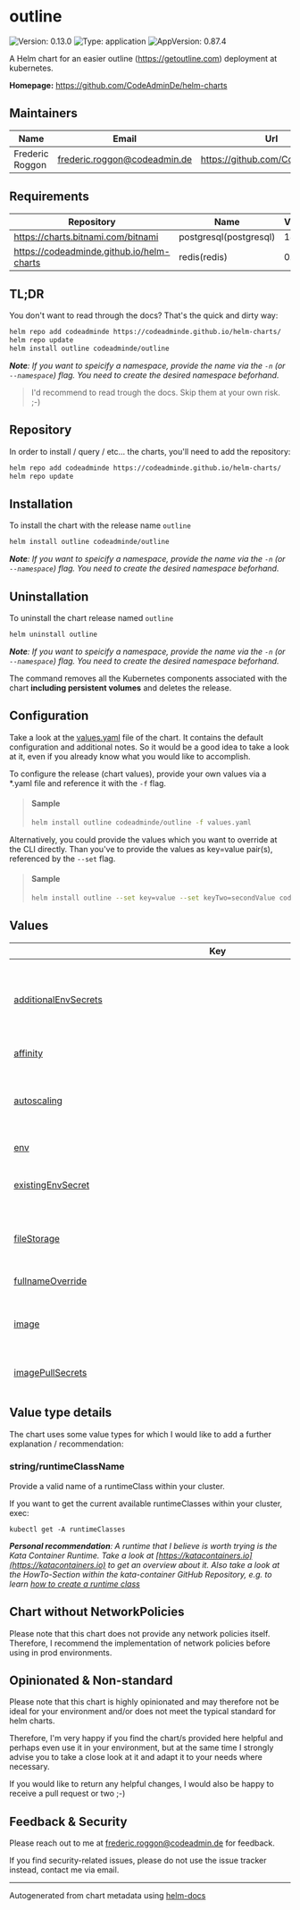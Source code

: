 

# outline

![Version: 0.13.0](https://img.shields.io/badge/Version-0.13.0-informational?style=flat-square) ![Type: application](https://img.shields.io/badge/Type-application-informational?style=flat-square) ![AppVersion: 0.87.4](https://img.shields.io/badge/AppVersion-0.87.4-informational?style=flat-square)

A Helm chart for an easier outline (https://getoutline.com) deployment at kubernetes.

**Homepage:** <https://github.com/CodeAdminDe/helm-charts>

## Maintainers

| Name | Email | Url |
| ---- | ------ | --- |
| Frederic Roggon | <frederic.roggon@codeadmin.de> | <https://github.com/CodeAdminDe> |

## Requirements

| Repository | Name | Version |
|------------|------|---------|
| https://charts.bitnami.com/bitnami | postgresql(postgresql) | 18.0.7 |
| https://codeadminde.github.io/helm-charts | redis(redis) | 0.2.6 |

## TL;DR

You don't want to read through the docs? That's the quick and dirty way:

```bash
helm repo add codeadminde https://codeadminde.github.io/helm-charts/
helm repo update
helm install outline codeadminde/outline
```
_**Note**: If you want to speicify a namespace, provide the name via the `-n` (or `--namespace`) flag. You need to create the desired namespace beforhand._

> I'd recommend to read trough the docs. Skip them at your own risk. ;-)

## Repository

In order to install / query / etc... the charts, you'll need to add the repository:

```bash
helm repo add codeadminde https://codeadminde.github.io/helm-charts/
helm repo update
```

## Installation

To install the chart with the release name `outline`

```bash
helm install outline codeadminde/outline
```
_**Note**: If you want to speicify a namespace, provide the name via the `-n` (or `--namespace`) flag. You need to create the desired namespace beforhand._

## Uninstallation

To uninstall the chart release named `outline`

```bash
helm uninstall outline
```
_**Note**: If you want to speicify a namespace, provide the name via the `-n` (or `--namespace`) flag. You need to create the desired namespace beforhand._

The command removes all the Kubernetes components associated with the chart **including persistent volumes** and deletes the release.

## Configuration

Take a look at the [values.yaml](./values.yaml) file of the chart. It contains the default configuration and additional notes.
So it would be a good idea to take a look at it, even if you already know what you would like to accomplish.

To configure the release (chart values), provide your own values via a *.yaml file and reference it with the `-f` flag.

> #### Sample
>
> ```bash
> helm install outline codeadminde/outline -f values.yaml
> ```

Alternatively, you could provide the values which you want to override at the CLI directly. Than you've to provide the values as key=value pair(s), referenced by the `--set` flag.

> #### Sample
>
> ```bash
> helm install outline --set key=value --set keyTwo=secondValue codeadminde/outline
> ```

## Values

<table height="800px" >
	<thead>
		<th>Key</th>
		<th>Type</th>
		<th>Default</th>
		<th>Description</th>
	</thead>
	<tbody>
		<tr>
			<td id="additionalEnvSecrets"><a href="./values.yaml#L151">additionalEnvSecrets</a></td>
			<td>
string
</td>
			<td>
				<div style="max-width: 300px;">
<pre lang="json">
null
</pre>
</div>
			</td>
			<td>Provide additonal env vars via one or more secretes... useful for OIDC setup etc... Specifiy the ENV key used by outline as KEY and the secret name as VALUE. The secret should contain the ENV key and the encrypted value: Sample secret ... apiVersion: v1 kind: Secret metadata: name: your-secret-name-to-slack-oidc-secrets type: Opaque stringData:   SLACK_KEY: "slack-key-value-goes-here"   SLACK_SECRET: "slack-secret-value-goes-here"</td>
		</tr>
		<tr>
			<td id="affinity"><a href="./values.yaml#L342">affinity</a></td>
			<td>
object
</td>
			<td>
				<div style="max-width: 300px;">
<pre lang="json">
{}
</pre>
</div>
			</td>
			<td></td>
		</tr>
		<tr>
			<td id="autoscaling"><a href="./values.yaml#L318">autoscaling</a></td>
			<td>
object
</td>
			<td>
				<div style="max-width: 300px;">
<pre lang="json">
{
  "enabled": false,
  "maxReplicas": 100,
  "minReplicas": 1,
  "targetCPUUtilizationPercentage": 80
}
</pre>
</div>
			</td>
			<td>This section is for setting up autoscaling more information can be found here: https://kubernetes.io/docs/concepts/workloads/autoscaling/</td>
		</tr>
		<tr>
			<td id="env"><a href="./values.yaml#L128">env</a></td>
			<td>
string
</td>
			<td>
				<div style="max-width: 300px;">
<pre lang="json">
null
</pre>
</div>
			</td>
			<td>Provide env vars to the deployment. Do not add secretes here... use additionalEnvSecrets instead!</td>
		</tr>
		<tr>
			<td id="existingEnvSecret"><a href="./values.yaml#L136">existingEnvSecret</a></td>
			<td>
string
</td>
			<td>
				<div style="max-width: 300px;">
<pre lang="json">
""
</pre>
</div>
			</td>
			<td>Provide the name of a pre-existing secret for the keys SECRET_KEY and UTILS_SECRET, if you do not want to use a auto-generated one. Note that the autogenerated secrets won't be regenerated on updates. Leave empty, to let helm handle it for you.</td>
		</tr>
		<tr>
			<td id="fileStorage"><a href="./values.yaml#L96">fileStorage</a></td>
			<td>
object
</td>
			<td>
				<div style="max-width: 300px;">
<pre lang="json">
{
  "useLocal": false
}
</pre>
</div>
			</td>
			<td>FileStorage (local or remote) config Define if you'd like to store avatar images and document attachments at local disk (requires PV) or at s3 storage. When set to 'true',  will be saved on local disk. Note that this would require a persistent volume (see persistence). When set to 'false', s3 storage with provided configuration will be used.</td>
		</tr>
		<tr>
			<td id="fullnameOverride"><a href="./values.yaml#L29">fullnameOverride</a></td>
			<td>
string
</td>
			<td>
				<div style="max-width: 300px;">
<pre lang="json">
""
</pre>
</div>
			</td>
			<td></td>
		</tr>
		<tr>
			<td id="image"><a href="./values.yaml#L19">image</a></td>
			<td>
object
</td>
			<td>
				<div style="max-width: 300px;">
<pre lang="json">
{
  "pullPolicy": "IfNotPresent",
  "repository": "outlinewiki/outline",
  "tag": ""
}
</pre>
</div>
			</td>
			<td>This sets the container image more information can be found here: https://kubernetes.io/docs/concepts/containers/images/ Override the image tag, whose default is the chart appVersion.</td>
		</tr>
		<tr>
			<td id="imagePullSecrets"><a href="./values.yaml#L25">imagePullSecrets</a></td>
			<td>
list
</td>
			<td>
				<div style="max-width: 300px;">
<pre lang="json">
[]
</pre>
</div>
			</td>
			<td>This is for the secrets for pulling an image from a private repository more information can be found here: https://kubernetes.io/docs/tasks/configure-pod-container/pull-image-private-registry/</td>
		</tr>
		<tr>
			<td id="ingress"><a href="./values.yaml#L253">ingress</a></td>
			<td>
object
</td>
			<td>
				<div style="max-width: 300px;">
<pre lang="json">
{
  "annotations": {},
  "className": "nginx",
  "enabled": true,
  "hosts": [
    {
      "host": "chart-example.local",
      "paths": [
        {
          "path": "/",
          "pathType": "ImplementationSpecific"
        }
      ]
    }
  ],
  "tls": [
    {
      "hosts": [
        "chart-example.local"
      ],
      "secretName": ""
    }
  ]
}
</pre>
</div>
			</td>
			<td>This block is for setting up the outline ingress. More information about ingress in general can be found here: https://kubernetes.io/docs/concepts/services-networking/ingress/ To get a better understanding and some more explanation, take a look into the values.yaml provided with the chart.</td>
		</tr>
		<tr>
			<td id="ingress--tls[0]--secretName"><a href="./values.yaml#L280">ingress.tls[0].secretName</a></td>
			<td>
string
</td>
			<td>
				<div style="max-width: 300px;">
<pre lang="json">
""
</pre>
</div>
			</td>
			<td>secretName of the certificate to use. When providing an empty string as secretNmae, the key will be skipped. That allowes to use the default ingress-nginx certificate for this ingress object.</td>
		</tr>
		<tr>
			<td id="livenessProbe--failureThreshold"><a href="./values.yaml#L306">livenessProbe.failureThreshold</a></td>
			<td>
int
</td>
			<td>
				<div style="max-width: 300px;">
<pre lang="json">
3
</pre>
</div>
			</td>
			<td></td>
		</tr>
		<tr>
			<td id="livenessProbe--httpGet--path"><a href="./values.yaml#L304">livenessProbe.httpGet.path</a></td>
			<td>
string
</td>
			<td>
				<div style="max-width: 300px;">
<pre lang="json">
"/_health"
</pre>
</div>
			</td>
			<td></td>
		</tr>
		<tr>
			<td id="livenessProbe--httpGet--port"><a href="./values.yaml#L305">livenessProbe.httpGet.port</a></td>
			<td>
int
</td>
			<td>
				<div style="max-width: 300px;">
<pre lang="json">
3000
</pre>
</div>
			</td>
			<td></td>
		</tr>
		<tr>
			<td id="livenessProbe--initialDelaySeconds"><a href="./values.yaml#L308">livenessProbe.initialDelaySeconds</a></td>
			<td>
int
</td>
			<td>
				<div style="max-width: 300px;">
<pre lang="json">
60
</pre>
</div>
			</td>
			<td></td>
		</tr>
		<tr>
			<td id="livenessProbe--periodSeconds"><a href="./values.yaml#L307">livenessProbe.periodSeconds</a></td>
			<td>
int
</td>
			<td>
				<div style="max-width: 300px;">
<pre lang="json">
10
</pre>
</div>
			</td>
			<td></td>
		</tr>
		<tr>
			<td id="nameOverride"><a href="./values.yaml#L28">nameOverride</a></td>
			<td>
string
</td>
			<td>
				<div style="max-width: 300px;">
<pre lang="json">
""
</pre>
</div>
			</td>
			<td>This is to override the chart name.</td>
		</tr>
		<tr>
			<td id="nodeSelector"><a href="./values.yaml#L338">nodeSelector</a></td>
			<td>
object
</td>
			<td>
				<div style="max-width: 300px;">
<pre lang="json">
{}
</pre>
</div>
			</td>
			<td></td>
		</tr>
		<tr>
			<td id="persistence"><a href="./values.yaml#L104">persistence</a></td>
			<td>
object
</td>
			<td>
				<div style="max-width: 300px;">
<pre lang="json">
{
  "accessModes": [
    "ReadWriteOnce"
  ],
  "cacheDirHomeSizeLimit": "100Mi",
  "cacheDirTmpSizeLimit": "100Mi",
  "emptyDirSizeLimit": "500Mi",
  "enabled": true,
  "size": "1Gi",
  "storageClass": "longhorn"
}
</pre>
</div>
			</td>
			<td>This configures the persistens of your release. Note that outline needs a writeable tmp/home directory, even when using S3 as storage backend.</td>
		</tr>
		<tr>
			<td id="persistence--accessModes"><a href="./values.yaml#L120">persistence.accessModes</a></td>
			<td>
list
</td>
			<td>
				<div style="max-width: 300px;">
<pre lang="json">
[
  "ReadWriteOnce"
]
</pre>
</div>
			</td>
			<td>Define the accessModes to use when not providing a already existing PVC claim.</td>
		</tr>
		<tr>
			<td id="persistence--cacheDirHomeSizeLimit"><a href="./values.yaml#L114">persistence.cacheDirHomeSizeLimit</a></td>
			<td>
string
</td>
			<td>
				<div style="max-width: 300px;">
<pre lang="json">
"100Mi"
</pre>
</div>
			</td>
			<td>Define the max directory size for the /home directory. We need to use a emptyDir, when require securtyContext.readOnlyRootFilesystem: true.</td>
		</tr>
		<tr>
			<td id="persistence--cacheDirTmpSizeLimit"><a href="./values.yaml#L112">persistence.cacheDirTmpSizeLimit</a></td>
			<td>
string
</td>
			<td>
				<div style="max-width: 300px;">
<pre lang="json">
"100Mi"
</pre>
</div>
			</td>
			<td>Define the max directory size for the /tmp directory. We need to use a emptyDir, when require securtyContext.readOnlyRootFilesystem: true.</td>
		</tr>
		<tr>
			<td id="persistence--emptyDirSizeLimit"><a href="./values.yaml#L110">persistence.emptyDirSizeLimit</a></td>
			<td>
string
</td>
			<td>
				<div style="max-width: 300px;">
<pre lang="json">
"500Mi"
</pre>
</div>
			</td>
			<td>Define the max directory size when using persistence.enabled: false together with fileStorage.useLocal: true (absolutely not recommended for production)</td>
		</tr>
		<tr>
			<td id="persistence--enabled"><a href="./values.yaml#L108">persistence.enabled</a></td>
			<td>
bool
</td>
			<td>
				<div style="max-width: 300px;">
<pre lang="json">
true
</pre>
</div>
			</td>
			<td>false -> app uses emptyDir (with persistence.emptyDirSizeLimit) // true -> app uses pvc created by helm. (or existingClaim, if provided). When not using local filestorage (fileStorage.useLocal: false), no volume (empty or pv/c) would be assigned. Important: If you're using fileStorage.useLocal: true, together with persistence.enabled: false, you'd loose your stored data as soon as the container restarts.</td>
		</tr>
		<tr>
			<td id="persistence--size"><a href="./values.yaml#L116">persistence.size</a></td>
			<td>
string
</td>
			<td>
				<div style="max-width: 300px;">
<pre lang="json">
"1Gi"
</pre>
</div>
			</td>
			<td>Define the size of the PV when using persistence.enabled: true together with fileStorage.useLocal: true</td>
		</tr>
		<tr>
			<td id="persistence--storageClass"><a href="./values.yaml#L118">persistence.storageClass</a></td>
			<td>
string
</td>
			<td>
				<div style="max-width: 300px;">
<pre lang="json">
"longhorn"
</pre>
</div>
			</td>
			<td>Define the storageClass to use when not providing a already existing PVC claim. Provide your cluster storageclass or leave it empty to use the default one.</td>
		</tr>
		<tr>
			<td id="podAnnotations"><a href="./values.yaml#L45">podAnnotations</a></td>
			<td>
object
</td>
			<td>
				<div style="max-width: 300px;">
<pre lang="json">
{}
</pre>
</div>
			</td>
			<td>This is for setting Kubernetes Annotations to a Pod. For more information checkout: https://kubernetes.io/docs/concepts/overview/working-with-objects/annotations/</td>
		</tr>
		<tr>
			<td id="podLabels"><a href="./values.yaml#L48">podLabels</a></td>
			<td>
object
</td>
			<td>
				<div style="max-width: 300px;">
<pre lang="json">
{}
</pre>
</div>
			</td>
			<td>This is for setting Kubernetes Labels to a Pod. For more information checkout: https://kubernetes.io/docs/concepts/overview/working-with-objects/labels/</td>
		</tr>
		<tr>
			<td id="podSecurityContext"><a href="./values.yaml#L52">podSecurityContext</a></td>
			<td>
object
</td>
			<td>
				<div style="max-width: 300px;">
<pre lang="json">
{
  "fsGroup": 1000
}
</pre>
</div>
			</td>
			<td>This is for the pod-level security attributes and common container settings. More information: https://kubernetes.io/docs/tasks/configure-pod-container/security-context/</td>
		</tr>
		<tr>
			<td id="postgresql"><a href="./values.yaml#L175">postgresql</a></td>
			<td>
object
</td>
			<td>
				<div style="max-width: 300px;">
<pre lang="json">
{
  "architecture": "standalone",
  "auth": {
    "database": "outline",
    "usePasswordFiles": false,
    "username": "outline"
  },
  "enabled": false,
  "primary": {
    "persistence": {
      "size": "8Gi",
      "storageClass": ""
    }
  }
}
</pre>
</div>
			</td>
			<td>[DEPRECATED] This block configures the dependeny / subchart details for bitnami/postgresql. It is deprecated and disabled since release >=0.6.0, in favour of useCnpgCluster block. Note that postgresql and useCnpgCluster blocks cannot be used together. Please take a look into the values.yaml to get a more detailed view of the needed settings. If you'd want to tweak settings, please take a look at the upstream values.yaml at https://github.com/bitnami/charts/blob/main/bitnami/postgresql/values.yaml</td>
		</tr>
		<tr>
			<td id="provideS3storeApiAsIngressSubpath"><a href="./values.yaml#L235">provideS3storeApiAsIngressSubpath</a></td>
			<td>
object
</td>
			<td>
				<div style="max-width: 300px;">
<pre lang="json">
{
  "additionalAnnotations": {
    "nginx.ingress.kubernetes.io/server-snippet": "location /ol-data-path/s3store/v2/metrics/cluster {\n    deny all;\n    return 403 \"Forbidden\";\n}\n"
  },
  "enabled": false,
  "path": "/ol-data-path",
  "pathType": "ImplementationSpecific"
}
</pre>
</div>
			</td>
			<td>[NotImplemented / WorkInProgress] - see values.yaml "s3store" for further details. EXPERIMENTAL FEATURE => If enabled, the s3store service will be provided as subpath under *all* listed ingress.hosts. Note: You should set s3store.apiIngress.enabled: false to avoid exposing s3store via subpath and own ingress (!) Could require additional configuration changes. E.g. within subcharts! <=EXPERIMENTAL FEATURE</td>
		</tr>
		<tr>
			<td id="provideS3storeApiAsIngressSubpath--additionalAnnotations"><a href="./values.yaml#L241">provideS3storeApiAsIngressSubpath.additionalAnnotations</a></td>
			<td>
object
</td>
			<td>
				<div style="max-width: 300px;">
<pre lang="json">
{
  "nginx.ingress.kubernetes.io/server-snippet": "location /ol-data-path/s3store/v2/metrics/cluster {\n    deny all;\n    return 403 \"Forbidden\";\n}\n"
}
</pre>
</div>
			</td>
			<td>Add additional annotations to the ingress object. Recommended: Block external access to s3store metrics. To disable, provide additionalAnnotations: {}</td>
		</tr>
		<tr>
			<td id="provideS3storeApiAsIngressSubpath--additionalAnnotations--"nginx--ingress--kubernetes--io/server-snippet""><a href="./values.yaml#L243">provideS3storeApiAsIngressSubpath.additionalAnnotations."nginx.ingress.kubernetes.io/server-snippet"</a></td>
			<td>
string
</td>
			<td>
				<div style="max-width: 300px;">
<pre lang="json">
"location /ol-data-path/s3store/v2/metrics/cluster {\n    deny all;\n    return 403 \"Forbidden\";\n}\n"
</pre>
</div>
			</td>
			<td>Annotation for ingress-nginx to block s3store cluster metrics. You should check if that's okay within your env and update / change if required!</td>
		</tr>
		<tr>
			<td id="provideS3storeApiAsIngressSubpath--enabled"><a href="./values.yaml#L237">provideS3storeApiAsIngressSubpath.enabled</a></td>
			<td>
bool
</td>
			<td>
				<div style="max-width: 300px;">
<pre lang="json">
false
</pre>
</div>
			</td>
			<td>Enable subpath for s3store api service.</td>
		</tr>
		<tr>
			<td id="readinessProbe--failureThreshold"><a href="./values.yaml#L313">readinessProbe.failureThreshold</a></td>
			<td>
int
</td>
			<td>
				<div style="max-width: 300px;">
<pre lang="json">
3
</pre>
</div>
			</td>
			<td></td>
		</tr>
		<tr>
			<td id="readinessProbe--httpGet--path"><a href="./values.yaml#L311">readinessProbe.httpGet.path</a></td>
			<td>
string
</td>
			<td>
				<div style="max-width: 300px;">
<pre lang="json">
"/_health"
</pre>
</div>
			</td>
			<td></td>
		</tr>
		<tr>
			<td id="readinessProbe--httpGet--port"><a href="./values.yaml#L312">readinessProbe.httpGet.port</a></td>
			<td>
int
</td>
			<td>
				<div style="max-width: 300px;">
<pre lang="json">
3000
</pre>
</div>
			</td>
			<td></td>
		</tr>
		<tr>
			<td id="readinessProbe--initialDelaySeconds"><a href="./values.yaml#L315">readinessProbe.initialDelaySeconds</a></td>
			<td>
int
</td>
			<td>
				<div style="max-width: 300px;">
<pre lang="json">
60
</pre>
</div>
			</td>
			<td></td>
		</tr>
		<tr>
			<td id="readinessProbe--periodSeconds"><a href="./values.yaml#L314">readinessProbe.periodSeconds</a></td>
			<td>
int
</td>
			<td>
				<div style="max-width: 300px;">
<pre lang="json">
10
</pre>
</div>
			</td>
			<td></td>
		</tr>
		<tr>
			<td id="redis"><a href="./values.yaml#L160">redis</a></td>
			<td>
object
</td>
			<td>
				<div style="max-width: 300px;">
<pre lang="json">
{
  "enabled": true,
  "persistence": {
    "size": "2Gi",
    "storageClass": ""
  }
}
</pre>
</div>
			</td>
			<td>This block configures the dependeny / subchart details for codeadminde/redis. Please take a look into the values.yaml to get a more detailed view of the needed settings. If you'd want to tweak settings, please take a look at the upstream values.yaml at https://github.com/CodeAdminDe/helm-charts/blob/main/charts/redis/values.yaml</td>
		</tr>
		<tr>
			<td id="redisAuthEnabled"><a href="./values.yaml#L167">redisAuthEnabled</a></td>
			<td>
bool
</td>
			<td>
				<div style="max-width: 300px;">
<pre lang="json">
true
</pre>
</div>
			</td>
			<td>This value tells the chart if redis uses an password auth. The subchart uses auth by default.</td>
		</tr>
		<tr>
			<td id="replicaCount"><a href="./values.yaml#L6">replicaCount</a></td>
			<td>
int
</td>
			<td>
				<div style="max-width: 300px;">
<pre lang="json">
1
</pre>
</div>
			</td>
			<td>This will set the replicaset count more information can be found here: https://kubernetes.io/docs/concepts/workloads/controllers/replicaset/</td>
		</tr>
		<tr>
			<td id="resources"><a href="./values.yaml#L283">resources</a></td>
			<td>
object
</td>
			<td>
				<div style="max-width: 300px;">
<pre lang="json">
{}
</pre>
</div>
			</td>
			<td>Specify default resources (not recommended, see values.yaml)</td>
		</tr>
		<tr>
			<td id="runtimeClass"><a href="./values.yaml#L84">runtimeClass</a></td>
			<td>
object
</td>
			<td>
				<div style="max-width: 300px;">
<pre lang="json">
{
  "jobs": "",
  "pods": "",
  "tests": ""
}
</pre>
</div>
			</td>
			<td>Set a RuntimeClass to execute the containers with a custom runtime configuration. Register a runtimeClass within your cluster beforehand.

<details>
<summary>Motivation (Expand)</summary>

> The container runtime configuration is used to run a Pod's containers. . . .
> For example, if part of your workload deserves a high level of information security assurance, you might choose to schedule those Pods so that they run in a container runtime that uses hardware virtualization.
> You'd then benefit from the extra isolation of the alternative runtime, at the expense of some additional overhead. . . .

<i>Source and more informations: https://kubernetes.io/docs/concepts/containers/runtime-class/ </i>

</details></td>
		</tr>
		<tr>
			<td id="runtimeClass--jobs"><a href="./values.yaml#L88">runtimeClass.jobs</a></td>
			<td>
<a href="#stringruntimeclassname" title="Click to get details">string/runtimeClassName</a>
</td>
			<td>
				<div style="max-width: 300px;">
<pre lang="json">
""
</pre>
</div>
			</td>
			<td>Sets the runtimeClass for the pods for the job execution. Takes the runtimeClass name, or "" (default).</td>
		</tr>
		<tr>
			<td id="runtimeClass--pods"><a href="./values.yaml#L86">runtimeClass.pods</a></td>
			<td>
<a href="#stringruntimeclassname" title="Click to get details">string/runtimeClassName</a>
</td>
			<td>
				<div style="max-width: 300px;">
<pre lang="json">
""
</pre>
</div>
			</td>
			<td>Sets the runtimeClass for the DaemonSet / ReplicaSet pods. Takes the runtimeClass name, or "" (default).</td>
		</tr>
		<tr>
			<td id="runtimeClass--tests"><a href="./values.yaml#L90">runtimeClass.tests</a></td>
			<td>
<a href="#stringruntimeclassname" title="Click to get details">string/runtimeClassName</a>
</td>
			<td>
				<div style="max-width: 300px;">
<pre lang="json">
""
</pre>
</div>
			</td>
			<td>Sets the runtimeClass for the containers which gets executed by the test hook. Takes the runtimeClass name, or "" (default).</td>
		</tr>
		<tr>
			<td id="s3store"><a href="./values.yaml#L207">s3store</a></td>
			<td>
object
</td>
			<td>
				<div style="max-width: 300px;">
<pre lang="json">
{
  "apiIngress": {
    "annotations": {
      "nginx.ingress.kubernetes.io/server-snippet": "location /s3store/v2/metrics/cluster {\n    deny all;\n    return 403 \"Forbidden\";\n}\n"
    },
    "certManager": false,
    "enabled": true,
    "hostname": "data.outline.yourdomain.tld",
    "ingressClassName": "",
    "tls": true
  },
  "defaultBuckets": "ol-data",
  "disableWebUI": true,
  "enabled": false,
  "mode": "standalone",
  "persistence": {
    "enabled": true,
    "size": "16Gi",
    "storageClass": ""
  }
}
</pre>
</div>
			</td>
			<td>[NotImplemented / WorkInProgress] This block configures the dependeny / subchart details for a common s3store subchart. The s3store configuration will be provided as a replacement for minio-based s3 subcharts. The required subchart does not exist yet, therefore the s3store implementation is not usable currently. Nevertheless, due to the planned integration in the future, we won't remove the config entirly and instead, disabling it until we'll reuse them within a later release. Therefore: Since v0.12.0: This chart does not provide S3 storage as a backend provider!</td>
		</tr>
		<tr>
			<td id="securityContext"><a href="./values.yaml#L58">securityContext</a></td>
			<td>
object
</td>
			<td>
				<div style="max-width: 300px;">
<pre lang="json">
{
  "allowPrivilegeEscalation": false,
  "capabilities": {
    "drop": [
      "ALL"
    ]
  },
  "readOnlyRootFilesystem": true,
  "runAsNonRoot": true,
  "runAsUser": 1000,
  "seccompProfile": {
    "type": "RuntimeDefault"
  }
}
</pre>
</div>
			</td>
			<td>This is for the scurityContext at container level. Note that container settings do not affect the Pod's Volumes. More information: https://kubernetes.io/docs/tasks/configure-pod-container/security-context/#set-the-security-context-for-a-container</td>
		</tr>
		<tr>
			<td id="service--port"><a href="./values.yaml#L14">service.port</a></td>
			<td>
int
</td>
			<td>
				<div style="max-width: 300px;">
<pre lang="json">
80
</pre>
</div>
			</td>
			<td>This sets the ports more information can be found here: https://kubernetes.io/docs/concepts/services-networking/service/#field-spec-ports</td>
		</tr>
		<tr>
			<td id="service--targetPort"><a href="./values.yaml#L15">service.targetPort</a></td>
			<td>
int
</td>
			<td>
				<div style="max-width: 300px;">
<pre lang="json">
3000
</pre>
</div>
			</td>
			<td></td>
		</tr>
		<tr>
			<td id="service--type"><a href="./values.yaml#L12">service.type</a></td>
			<td>
string
</td>
			<td>
				<div style="max-width: 300px;">
<pre lang="json">
"ClusterIP"
</pre>
</div>
			</td>
			<td>This sets the service type more information can be found here: https://kubernetes.io/docs/concepts/services-networking/service/#publishing-services-service-types</td>
		</tr>
		<tr>
			<td id="serviceAccount"><a href="./values.yaml#L32">serviceAccount</a></td>
			<td>
object
</td>
			<td>
				<div style="max-width: 300px;">
<pre lang="json">
{
  "annotations": {},
  "automount": true,
  "create": true,
  "name": ""
}
</pre>
</div>
			</td>
			<td>This section builds out the service account more information can be found here: https://kubernetes.io/docs/concepts/security/service-accounts/</td>
		</tr>
		<tr>
			<td id="startupProbe"><a href="./values.yaml#L296">startupProbe</a></td>
			<td>
object
</td>
			<td>
				<div style="max-width: 300px;">
<pre lang="json">
{
  "failureThreshold": 30,
  "httpGet": {
    "path": "/_health",
    "port": 3000
  },
  "periodSeconds": 10
}
</pre>
</div>
			</td>
			<td>This is to setup the startup, liveness and readiness probes more information can be found here: https://kubernetes.io/docs/tasks/configure-pod-container/configure-liveness-readiness-startup-probes/</td>
		</tr>
		<tr>
			<td id="tolerations"><a href="./values.yaml#L340">tolerations</a></td>
			<td>
list
</td>
			<td>
				<div style="max-width: 300px;">
<pre lang="json">
[]
</pre>
</div>
			</td>
			<td></td>
		</tr>
		<tr>
			<td id="uploadMaxSize"><a href="./values.yaml#L101">uploadMaxSize</a></td>
			<td>
string
</td>
			<td>
				<div style="max-width: 300px;">
<pre lang="json">
"26214400"
</pre>
</div>
			</td>
			<td>Define the max allowed file upload size in bytes (env FILE_STORAGE_UPLOAD_MAX_SIZE). Note that this defines the upload file size for local filestorage usage and for s3 storage usage.</td>
		</tr>
		<tr>
			<td id="useCnpgCluster"><a href="./values.yaml#L197">useCnpgCluster</a></td>
			<td>
object
</td>
			<td>
				<div style="max-width: 300px;">
<pre lang="json">
{
  "appConnectionSecretName": "cnpg-cluster-app",
  "enabled": true
}
</pre>
</div>
			</td>
			<td>This block enables and configures the usage of a existing cnpg-cluster postgresql provided by CNPG Operator (postgresql.cnpg.io/v1/Cluster). It allows to directly say "hey, use the CNPG cluster deployed within my namespace", which gives you the opportunity to "just consume" the already deployed CNPG Cluster provided by your infra team. When using the cnpg-cluster flag, no postgresql database will be deployed and auth secrets are not necessary, because the chart will rely on the available ENV vars provided by CNPG. NOTES:  * Requires a already deployed cnpg cluster (postgresql.cnpg.io/v1/Cluster) within your app namespace! If you'd want to get a better understanding of the cnpg cluster, take a look at the projects values.yaml, etc... at https://github.com/cloudnative-pg/charts/blob/main/charts/cluster/values.yaml  *  When postgresql.enabled is set to "true", you cannot use useCnpgCluster and vice versa!</td>
		</tr>
		<tr>
			<td id="volumeMounts"><a href="./values.yaml#L333">volumeMounts</a></td>
			<td>
list
</td>
			<td>
				<div style="max-width: 300px;">
<pre lang="json">
[]
</pre>
</div>
			</td>
			<td>Additional volumeMounts on the output Deployment definition.</td>
		</tr>
		<tr>
			<td id="volumes"><a href="./values.yaml#L326">volumes</a></td>
			<td>
list
</td>
			<td>
				<div style="max-width: 300px;">
<pre lang="json">
[]
</pre>
</div>
			</td>
			<td>Additional volumes on the output Deployment definition.</td>
		</tr>
	</tbody>
</table>

## Value type details

The chart uses some value types for which I would like to add a further explanation / recommendation:

### string/runtimeClassName

Provide a valid name of a runtimeClass within your cluster.

If you want to get the current available runtimeClasses within your cluster, exec:

```
kubectl get -A runtimeClasses
```

_**Personal recommendation**: A runtime that I believe is worth trying is the Kata Container Runtime.
Take a look at [https://katacontainers.io](https://katacontainers.io) to get an overview about it.
Also take a look at the HowTo-Section within the kata-container GitHub Repository,
e.g. to learn [how to create a runtime class](https://github.com/kata-containers/kata-containers/blob/main/docs/how-to/run-kata-with-k8s.md#create-runtime-class-for-kata-containers)_

## Chart without NetworkPolicies

Please note that this chart does not provide any network policies itself.
Therefore, I recommend the implementation of network policies before using in prod environments.

## Opinionated & Non-standard

Please note that this chart is highly opinionated and may therefore not be ideal for your environment and/or does not meet the typical standard for helm charts.

Therefore, I'm very happy if you find the chart/s provided here helpful and perhaps even use it in your environment,
but at the same time I strongly advise you to take a close look at it and adapt it to your needs where necessary.

If you would like to return any helpful changes, I would also be happy to receive a pull request or two ;-)

## Feedback & Security

Please reach out to me at frederic.roggon@codeadmin.de for feedback.

If you find security-related issues, please do not use the issue tracker instead, contact me via email.

----------------------------------------------
Autogenerated from chart metadata using [helm-docs](https://github.com/norwoodj/helm-docs)
